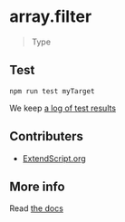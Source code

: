 # array.filter

> Type


## Test

    npm run test myTarget

We keep [a log of test results](./test/results_log.md)

## Contributers

  * [ExtendScript.org](https://github.com/ExtendScript)


## More info

Read [the docs](../docs/README.md)
